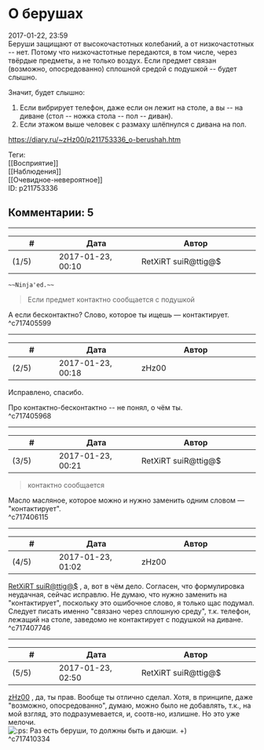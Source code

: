 О берушах
=========

  
2017-01-22, 23:59  
 Беруши защищают от высокочастотных колебаний, а от низкочастотных -- нет. Потому что низкочастотные передаются, в том числе, через твёрдые предметы, а не только воздух. Если предмет связан (возможно, опосредованно) сплошной средой с подушкой -- будет слышно.   
   
 Значит, будет слышно:   
 1. Если вибрирует телефон, даже если он лежит на столе, а вы -- на диване (стол -- ножка стола -- пол -- диван).   
 2. Если этажом выше человек с размаху шлёпнулся с дивана на пол.   
  
<https://diary.ru/~zHz00/p211753336_o-berushah.htm>  
  
Теги:  
[[Восприятие]]  
[[Наблюдения]]  
[[Очевидное-невероятное]]  
ID: p211753336  


Комментарии: 5
--------------

  


---



|         #         |              Дата              |                     Автор                     |           ID           |
| --- | --- | --- | --- |
| (1/5) | 2017-01-23, 00:10 | RetXiRT suiR@ttig@$ | c717405599 |

  
    ~~Ninja'ed.~~     
 
>   Если предмет контактно сообщается с подушкой  

 А если бесконтактно? Слово, которое ты ищешь — контактирует.    
 ^c717405599

---



|         #         |              Дата              |                     Автор                     |           ID           |
| --- | --- | --- | --- |
| (2/5) | 2017-01-23, 00:18 | zHz00 | c717405968 |

  
 Исправлено, спасибо.   
   
 Про контактно-бесконтактно -- не понял, о чём ты.   
 ^c717405968

---



|         #         |              Дата              |                     Автор                     |           ID           |
| --- | --- | --- | --- |
| (3/5) | 2017-01-23, 00:21 | RetXiRT suiR@ttig@$ | c717406115 |

  
  
>   контактно сообщается  

 Масло масляное, которое можно и нужно заменить одним словом — "контактирует".    
 ^c717406115

---



|         #         |              Дата              |                     Автор                     |           ID           |
| --- | --- | --- | --- |
| (4/5) | 2017-01-23, 01:02 | zHz00 | c717407746 |

  
  [RetXiRT suiR@ttig@$](http://Hellspawn.diary.ru "Горчичник")  , а, вот в чём дело. Согласен, что формулировка неудачная, сейчас исправлю. Не думаю, что нужно заменить на "контактирует", поскольку это ошибочное слово, я только щас подумал. Следует писать именно "связано через сплошную среду", т.к. телефон, лежащий на столе, заведомо не контактирует с подушкой на диване.   
 ^c717407746

---



|         #         |              Дата              |                     Автор                     |           ID           |
| --- | --- | --- | --- |
| (5/5) | 2017-01-23, 02:50 | RetXiRT suiR@ttig@$ | c717410334 |

  
   [zHz00](https://zHz00.diary.ru "Untitled")  , да, ты прав. Вообще ты отлично сделал. Хотя, в принципе, даже "возможно, опосредованно", думаю, можно было не добавлять, т.к., на мой взгляд, это подразумевается, и, соотв-но, излишне. Но это уже мелочи.   
 ![:ps:](http://static.diary.ru/userdir/0/0/0/0/0000/10099065.gif)  Раз есть беруши, то должны быть и даюши. +)     
 ^c717410334